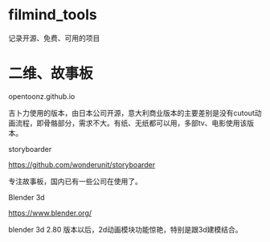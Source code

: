 # filmind_tools

记录开源、免费、可用的项目


# 二维、故事板


opentoonz.github.io

吉卜力使用的版本，由日本公司开源，意大利商业版本的主要差别是没有cutout动画流程，即骨骼部分，需求不大。有纸、无纸都可以用，多部tv、电影使用该版本。


storyboarder

https://github.com/wonderunit/storyboarder

专注故事板，国内已有一些公司在使用了。

Blender 3d

https://www.blender.org/

blender 3d 2.80 版本以后，2d动画模块功能惊艳，特别是跟3d建模结合。

